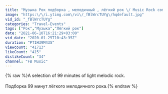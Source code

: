 ```yaml
---
title: "Музыка Рок подборка , мелодичный , лёгкий рок \/ Music Rock compilation, melodic, soft rock."
image: "https:\/\/i.ytimg.com\/vi\/_fBlWrcTUYg\/hqdefault.jpg"
vid_id: "_fBlWrcTUYg"
categories: "Travel-Events"
tags: ["Рок","Музыка","Лёгкий рок"]
date: "2021-06-10T16:21:29+03:00"
vid_date: "2020-01-25T10:43:35Z"
duration: "PT1H39M43S"
viewcount: "41713"
likeCount: "415"
dislikeCount: "34"
channel: "FB Music"
---
```

{% raw %}A selection of 99 minutes of light melodic rock.<br /><br />Подборка 99 минут лёгкого мелодичного рока.{% endraw %}
